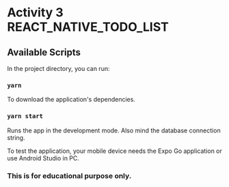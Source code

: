 # Activity 3 REACT_NATIVE_TODO_LIST

## Available Scripts

In the project directory, you can run:

### `yarn`

To download the application's dependencies.

### `yarn start`

Runs the app in the development mode. Also mind the database connection string.

To test the application, your mobile device needs the Expo Go application or use Android Studio in PC.

### This is for educational purpose only.
